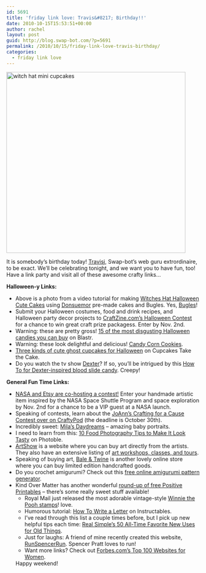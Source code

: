```yaml
---
id: 5691
title: 'friday link love: Travis&#8217; Birthday!!'
date: 2010-10-15T15:53:51+00:00
author: rachel
layout: post
guid: http://blog.swap-bot.com/?p=5691
permalink: /2010/10/15/friday-link-love-travis-birthday/
categories:
  - friday link love
---
```

[<img src="http://blog.swap-bot.com/wp-content/uploads/2010/10/witchhatcupcakes.jpg" alt="witch hat mini cupcakes" title="Photo by: Richard Stokes" width="467" height="472" class="aligncenter size-full wp-image-5695" />](http://ediblecrafts.craftgossip.com/video-how-to-witch-hat-mini-cupcakes/2010/10/15/)

It is somebody&#8217;s birthday today! [Travisj](http://www.swap-bot.com/user:travisj), Swap-bot&#8217;s web guru extrordinaire, to be exact. We&#8217;ll be celebrating tonight, and we want you to have fun, too! Have a link party and visit all of these awesome crafty links&#8230;

**Halloween-y Links:**

  * Above is a photo from a video tutorial for making [Witches Hat Halloween Cute Cakes](http://ediblecrafts.craftgossip.com/video-how-to-witch-hat-mini-cupcakes/2010/10/15/) using [Donsuemor](http://www.donsuemor.com/shop/) pre-made cakes and Bugles. Yes, [Bugles](http://en.wikipedia.org/wiki/Bugles)!
  * Submit your Halloween costumes, food and drink recipes, and Halloween party decor projects to [CraftZine.com&#8217;s Halloween Contest](http://blog.craftzine.com/archive/2010/10/craft_halloween_contest.html) for a chance to win great craft prize packagess. Enter by Nov. 2nd.
  * Warning: these are pretty gross! [15 of the most disgusting Halloween candies you can buy](http://blastr.com/2009/10/xx-of-the-most-disgusting.php) on Blastr.
  * Warning: these look delightful and delicious! [Candy Corn Cookies](http://www.flickr.com/photos/bettycrockerrecipes/5041817693/).
  * [Three kinds of cute ghost cupcakes for Halloween](http://cupcakestakethecake.blogspot.com/2010/10/3-kinds-of-cute-ghost-cupcakes-for.html) on Cupcakes Take the Cake.
  * Do you watch the tv show [Dexter](http://www.sho.com/site/dexter/home.do)? If so, you&#8217;ll be intrigued by this [How To for Dexter-inspired blood slide candy](http://forkableblog.com/?p=908). Creepy!

**General Fun Time Links:** 

  * [NASA and Etsy are co-hosting a contest!](http://www.etsy.com/nasa/) Enter your handmade artistic item inspired by the NASA Space Shuttle Program and space exploration by Nov. 2nd for a chance to be a VIP guest at a NASA launch.
  * Speaking of contests, learn about the [JoAnn&#8217;s Crafting for a Cause Contest over on CraftyPod](http://www.craftypod.com/2010/10/15/a-charity-crafting-contest-from-jo-ann/) (the deadline is October 30th).
  * Incredibly sweet: [Mila&#8217;s Daydreams](http://milasdaydreams.blogspot.com/) &#8211; amazing baby portraits. 
  * I need to learn from this: [10 Food Photography Tips to Make It Look Tasty](http://www.photoble.com/photography-tips-tricks/10-food-photography-tips-to-make-it-look-tasty/) on Photoble.
  * [ArtShow](http://www.artshow.com/index.html) is a website where you can buy art directly from the artists. They also have an extensive listing of [art workshops, classes, and tours](http://www.artshow.com/workshops/index.html). 
  * Speaking of buying art, [Bale & Twine](http://store.baleandtwine.com/) is another lovely online store where you can buy limited edition handcrafted goods.
  * Do you crochet amigurumi? Check out this [free online amigurumi pattern generator](http://www.knittink.com/amigurumi/).
  * Kind Over Matter has another wonderful [round-up of free Positive Printables](http://kindovermatter.blogspot.com/2010/10/nice-thing-to-do-positive-printables.html) &#8211; there&#8217;s some really sweet stuff available!</a> 
      * Royal Mail just released the most adorable vintage-style [Winnie the Pooh stamps](http://simplesong.typepad.com/home/2010/10/winnie-the-pooh-stamps.html)! love.
      * Humorous tutorial: [How To Write a Letter](http://www.instructables.com/id/How-to-write-a-letter./) on Instructables. 
      * I&#8217;ve read through this list a couple times before, but I pick up new helpful tips each time: [Real Simple&#8217;s 50 All-Time Favorite New Uses for Old Things](http://www.realsimple.com/home-organizing/new-uses-for-old-things/favorite-new-uses-00000000019718/).
      * Just for laughs: A friend of mine recently created this website, [RunSpencerRun](http://www.runspencerrun.com/). Spencer Pratt loves to run!
      * Want more links? Check out [Forbes.com&#8217;s Top 100 Websites for Women](http://www.forbes.com/2010/06/23/100-best-womens-blogs-forbes-woman-time-websites.html).</ul> 
    Happy weekend!